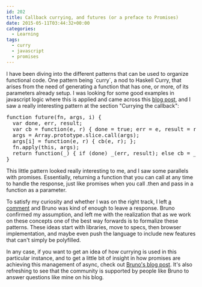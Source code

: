 ```yaml
---
id: 202
title: Callback currying, and futures (or a preface to Promises)
date: 2015-05-11T03:44:32+00:00
categories:
  - Learning
tags:
  - curry
  - javascript
  - promises
---
```

I have been diving into the different patterns that can be used to organize functional code. One pattern being \`curry\`, a nod to Haskell Curry, that arises from the need of generating a function that has one, or more, of its parameters already setup. I was looking for some good examples in javascript logic where this is applied and came across this [blog post](https://bjouhier.wordpress.com/2011/04/04/currying-the-callback-or-the-essence-of-futures/ "Currying the callback, or the essence of futures…"), and I saw a really interesting pattern at the section "Currying the callback":

<pre class="lang:default decode:true">function future(fn, args, i) {
  var done, err, result;
  var cb = function(e, r) { done = true; err = e, result = r; };
  args = Array.prototype.slice.call(args);
  args[i] = function(e, r) { cb(e, r); };
  fn.apply(this, args);
  return function(_) { if (done) _(err, result); else cb = _; };
}</pre>

This little pattern looked really interesting to me, and I saw some parallels with promises. Essentially, returning a function that you can call at any time to handle the response, just like promises when you call <span class="lang:default decode:true  crayon-inline">.then</span> and pass in a function as a parameter.

To satisfy my curiosity and whether I was on the right track, I left [a comment](https://bjouhier.wordpress.com/2011/04/04/currying-the-callback-or-the-essence-of-futures/#comment-5822 "Currying the callback and promises?") and Bruno was kind of enough to leave a response. Bruno confirmed my assumption, and left me with the realization that as we work on these concepts one of the best way forwards is to formalize these patterns. These ideas start with libraries, move to specs, then browser implementation, and maybe even push the language to include new features that can't simply be polyfilled.

In any case, if you want to get an idea of how currying is used in this particular instance, and to get a little bit of insight in how promises are achieving this management of async, check out [Bruno's blog post](https://bjouhier.wordpress.com/2011/04/04/currying-the-callback-or-the-essence-of-futures/ "Currying the callback, or the essence of futures…"). It's also refreshing to see that the community is supported by people like Bruno to answer questions like mine on his blog.